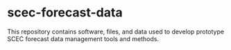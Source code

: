 # scec-forecast-data
This repository contains software, files, and data used to develop prototype SCEC forecast data management tools and methods.
